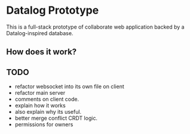 # Datalog Prototype

This is a full-stack prototype of collaborate web application backed by a Datalog-inspired database.

## How does it work?



## TODO

- refactor websocket into its own file on client
- refactor main server
- comments on client code.
- explain how it works
- also explain why its useful.
- better merge conflict CRDT logic.
- permissions for owners